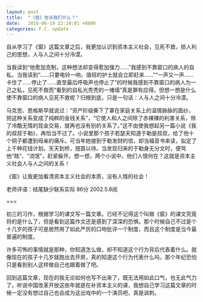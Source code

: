 ```yaml
---
layout: post
title:  "《窗》告诉我们什么？"
date:   2016-06-19 22:10:01 +0800
categories: F.C. update
---
```

自从学习了《窗》这篇文章之后，我更加认识到资本主义社会，见死不救，损人利己的思想，人与人之间十分冷漠。

当我读到“他愈加克制，这种想法却变得愈加强力……”我感到不靠窗口的病人的自私，当我读到“……只要电铃一响，值班的护士就会立即赶来……”“一声又一声……卡住了……停止了……直至最后呼吸声也停止了”的时候我感到不靠窗口的病人为一己之私，见死不救而“看到的自私光秃秃的一堵墙”真是罪有应得。但想一想是什么使不靠窗口的病人见死不救呢？归根到底，只是一句话：人与人之间十分冷漠。

马克思、恩格斯早就说过：“资产阶级撕下了罩在家庭关系上的温情脉脉的面纱，把这种关系变成了纯粹的金钱关系”，“它使人和人之间除了赤裸裸的利害关系，除了冷酷无情的现金交易，就再也没有别的关系了。”这不由使我想起另一篇小说《我的叔叔于勒》，再恰当不过了。小说里那个孩子若瑟夫知道于勒是叔叔，给了他十个铜子都遭到母亲的痛斥。可当年她接到于勒发财的信，却当福音书来读，拟定了上千种花钱计划。天天到桥，翘首以待。当发现归来的于勒身无分文时，便骂他“贱”、“流氓”，赶紧躲开。想一想，两个小说中，他们人情何在？这就是资本主义社会人与人之间的关系！

《窗》让我更加看清资本主义社会的本质，没有人情的社会！

老师评语：结尾缺少联系实际 86分 2002.5.8阅

===

初三的习作，根据学习的课文写一篇文章。已经不记得这个叫做《窗》的课文究竟将的是什么了，但是看到这篇作文还是感到了深深的恐惧。那个时候自己不过是个十几岁的孩子可是居然用了如此严厉的口吻批评一个制度，而且这个制度是当今最普遍的制度。

许多可怖的事情就是那种，你知道怎么做，却不知道这个行为背后代表着什么。就像现在的孩子十几岁就跑出去开房，真的知道这个行为代表什么吗，那个年纪恐怕只是看到别人这样做自己也跟着做了吧。

回到这篇文章，现在的我无论如何也写不出来了，既无法用如此口气，也无此气力了。听说中国改革开放这些年就是在补资本主义的课，我想自己学习这篇文章的时候一定没有想过自己也会成为这出戏中的一个演员吧，真是讽刺。